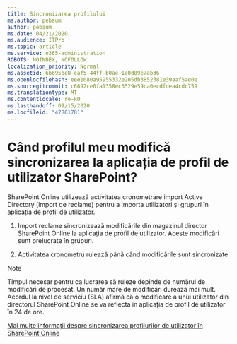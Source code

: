 ```yaml
---
title: Sincronizarea profilului
ms.author: pebaum
author: pebaum
ms.date: 04/21/2020
ms.audience: ITPro
ms.topic: article
ms.service: o365-administration
ROBOTS: NOINDEX, NOFOLLOW
localization_priority: Normal
ms.assetid: 6b695be8-eaf5-44ff-b0ae-1e0d89e7ab36
ms.openlocfilehash: eee1080a95955332e205db3852381e39aaf5ae0e
ms.sourcegitcommit: c6692ce0fa1358ec3529e59ca0ecdfdea4cdc759
ms.translationtype: MT
ms.contentlocale: ro-RO
ms.lasthandoff: 09/15/2020
ms.locfileid: "47801781"
---
```

# <a name="when-do-my-profile-changes-sync-to-the-sharepoint-user-profile-application"></a>Când profilul meu modifică sincronizarea la aplicația de profil de utilizator SharePoint?

SharePoint Online utilizează activitatea cronometrare import Active Directory (import de reclame) pentru a importa utilizatori și grupuri în aplicația de profil de utilizator. 
  
1. Import reclame sincronizează modificările din magazinul director SharePoint Online la aplicația de profil de utilizator. Aceste modificări sunt prelucrate în grupuri.
    
2. Activitatea cronometru rulează până când modificările sunt sincronizate.
    
> [!NOTE]
> Timpul necesar pentru ca lucrarea să ruleze depinde de numărul de modificări de procesat. Un număr mare de modificări durează mai mult. Acordul la nivel de serviciu (SLA) afirmă că o modificare a unui utilizator din directorul SharePoint Online se va reflecta în aplicația de profil de utilizator în 24 de ore. 
  
[Mai multe informații despre sincronizarea profilurilor de utilizator în SharePoint Online](https://go.microsoft.com/fwlink/?linkid=875671)
  

